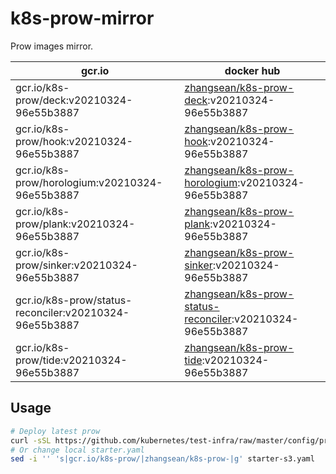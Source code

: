 # k8s-prow-mirror

Prow images mirror.

gcr.io | docker hub
---|---
gcr.io/k8s-prow/deck:v20210324-96e55b3887 | [zhangsean/k8s-prow-deck](https://hub.docker.com/r/zhangsean/k8s-prow-deck):v20210324-96e55b3887
gcr.io/k8s-prow/hook:v20210324-96e55b3887 | [zhangsean/k8s-prow-hook](https://hub.docker.com/r/zhangsean/k8s-prow-hook):v20210324-96e55b3887
gcr.io/k8s-prow/horologium:v20210324-96e55b3887 | [zhangsean/k8s-prow-horologium](https://hub.docker.com/r/zhangsean/k8s-prow-horologium):v20210324-96e55b3887
gcr.io/k8s-prow/plank:v20210324-96e55b3887 | [zhangsean/k8s-prow-plank](https://hub.docker.com/r/zhangsean/k8s-prow-plank):v20210324-96e55b3887
gcr.io/k8s-prow/sinker:v20210324-96e55b3887 | [zhangsean/k8s-prow-sinker](https://hub.docker.com/r/zhangsean/k8s-prow-sinker):v20210324-96e55b3887
gcr.io/k8s-prow/status-reconciler:v20210324-96e55b3887 | [zhangsean/k8s-prow-status-reconciler](https://hub.docker.com/r/zhangsean/k8s-prow-status-reconciler):v20210324-96e55b3887
gcr.io/k8s-prow/tide:v20210324-96e55b3887 | [zhangsean/k8s-prow-tide](https://hub.docker.com/r/zhangsean/k8s-prow-tide):v20210324-96e55b3887

## Usage

```bash
# Deploy latest prow
curl -sSL https://github.com/kubernetes/test-infra/raw/master/config/prow/cluster/starter-s3.yaml | sed 's|gcr.io/k8s-prow/|zhangsean/k8s-prow-|g' | kubectl apply -f -
# Or change local starter.yaml
sed -i '' 's|gcr.io/k8s-prow/|zhangsean/k8s-prow-|g' starter-s3.yaml
```
